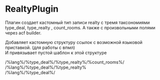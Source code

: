 # RealtyPlugin

Плагин создает кастомный тип записи realty с тремя таксономиями type_deal, type_realty , count_rooms. А также с произвольными полями через acf builder.<br>

Добавляет кастомную структуру ссылок с возможной языковой приставкой. (для работы с впмл) <br>
И привязывает пустой шаблон к этой структуре <br> 

/%lang%/%type_deal%/%type_realty%/%count_rooms%/<br>
/%lang%/%type_deal%/%type_realty%<br>
/%lang%/%type_deal%/

